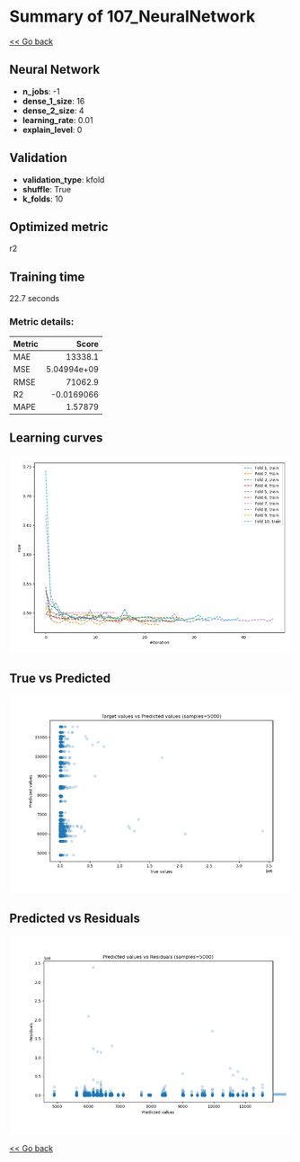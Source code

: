 # Summary of 107_NeuralNetwork

[<< Go back](../README.md)


## Neural Network
- **n_jobs**: -1
- **dense_1_size**: 16
- **dense_2_size**: 4
- **learning_rate**: 0.01
- **explain_level**: 0

## Validation
 - **validation_type**: kfold
 - **shuffle**: True
 - **k_folds**: 10

## Optimized metric
r2

## Training time

22.7 seconds

### Metric details:
| Metric   |           Score |
|:---------|----------------:|
| MAE      | 13338.1         |
| MSE      |     5.04994e+09 |
| RMSE     | 71062.9         |
| R2       |    -0.0169066   |
| MAPE     |     1.57879     |



## Learning curves
![Learning curves](learning_curves.png)
## True vs Predicted

![True vs Predicted](true_vs_predicted.png)


## Predicted vs Residuals

![Predicted vs Residuals](predicted_vs_residuals.png)



[<< Go back](../README.md)
